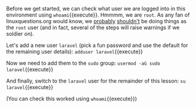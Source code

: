 Before we get started, we can check what user we are logged into in this environment using `whoami`{{execute}}. Hmmmm, we are `root`. As any fan of linuxquestions.org would know, we [probably](https://www.linuxquestions.org/questions/linux-newbie-8/disadvantages-of-using-root-194884/) [shouldn't](https://www.linuxquestions.org/questions/linux-newbie-8/what-is-so-dangerous-about-using-root-47298/) be doing things as the `root` user (and in fact, several of the steps will raise warnings if we soldier on).

Let's add a new user `laravel` (pick a fun password and use the default for the remaining user details):
`adduser laravel`{{execute}}

Now we need to add them to the `sudo` group:
`usermod -aG sudo laravel`{{execute}}

And finally, switch to the `laravel` user for the remainder of this lesson:
`su laravel`{{execute}}

(You can check this worked using `whoami`{{execute}})